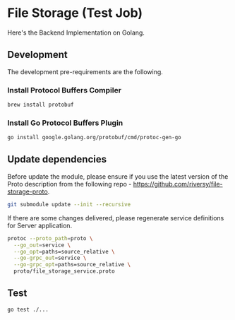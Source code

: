 # File Storage (Test Job)  
Here's the Backend Implementation on Golang. 

## Development

The development pre-requirements are the following. 

### Install Protocol Buffers Compiler

```bash
brew install protobuf
```

### Install Go Protocol Buffers Plugin

```bash
go install google.golang.org/protobuf/cmd/protoc-gen-go
```

## Update dependencies

Before update the module, please ensure if you use the latest version of the Proto description from the following repo - https://github.com/riversy/file-storage-proto.  

```bash
git submodule update --init --recursive
```

If there are some changes delivered, please regenerate service definitions for Server application.

```bash
protoc --proto_path=proto \
  --go_out=service \
  --go_opt=paths=source_relative \
  --go-grpc_out=service \
  --go-grpc_opt=paths=source_relative \
  proto/file_storage_service.proto
```

## Test 

```bash
go test ./...
```

